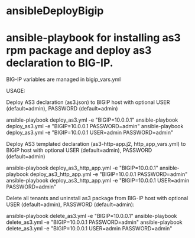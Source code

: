 # ansibleDeployBigip
# ansible-playbook for installing as3 rpm package and deploy as3 declaration to BIG-IP.

BIG-IP variables are managed in bigip_vars.yml

USAGE:

Deploy AS3 declaration (as3.json) to BIGIP host with optional USER (default=admin), PASSWORD (default=admin)

ansible-playbook deploy_as3.yml -e "BIGIP=10.0.0.1"
ansible-playbook deploy_as3.yml -e "BIGIP=10.0.0.1 PASSWORD=admin"
ansible-playbook deploy_as3.yml -e "BIGIP=10.0.0.1 USER=admin PASSWORD=admin"

Deploy AS3 templated declaration (as3-http-app.j2, http_app_vars.yml) to BIGIP host with optional USER (default=admin), PASSWORD (default=admin)

ansible-playbook deploy_as3_http_app.yml -e "BIGIP=10.0.0.1"
ansible-playbook deploy_as3_http_app.yml -e "BIGIP=10.0.0.1 PASSWORD=admin"
ansible-playbook deploy_as3_http_app.yml -e "BIGIP=10.0.0.1 USER=admin PASSWORD=admin"

Delete all tenants and uninstall as3 package from BIG-IP host with optional USER (default=admin), PASSWORD (default=admin):

ansible-playbook delete_as3.yml -e "BIGIP=10.0.0.1"
ansible-playbook delete_as3.yml -e "BIGIP=10.0.0.1 PASSWORD=admin"
ansible-playbook delete_as3.yml -e "BIGIP=10.0.0.1 USER=admin PASSWORD=admin"
